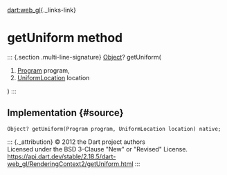 [dart:web\_gl](../../dart-web_gl/dart-web_gl-library){._links-link}

getUniform method
=================

::: {.section .multi-line-signature}
[Object](../../dart-core/object-class)? getUniform(

1.  [Program](../program-class) program,
2.  [UniformLocation](../uniformlocation-class) location

)
:::

Implementation {#source}
--------------

``` {.language-dart data-language="dart"}
Object? getUniform(Program program, UniformLocation location) native;
```

::: {._attribution}
© 2012 the Dart project authors\
Licensed under the BSD 3-Clause \"New\" or \"Revised\" License.\
<https://api.dart.dev/stable/2.18.5/dart-web_gl/RenderingContext2/getUniform.html>
:::
